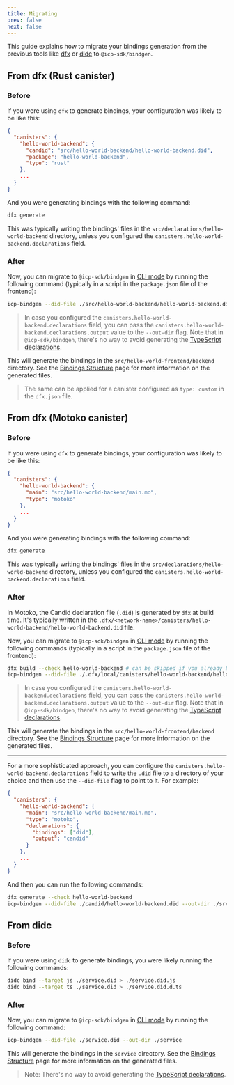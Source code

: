 ```yaml
---
title: Migrating
prev: false
next: false
---
```


This guide explains how to migrate your bindings generation from the previous tools like [dfx](https://internetcomputer.org/docs/building-apps/developer-tools/dfx/) or [didc](https://internetcomputer.org/docs/building-apps/interact-with-canisters/candid/candid-tools#didc) to `@icp-sdk/bindgen`.

## From dfx (Rust canister)

### Before

If you were using `dfx` to generate bindings, your configuration was likely to be like this:

```json title="dfx.json"
{
  "canisters": {
    "hello-world-backend": {
      "candid": "src/hello-world-backend/hello-world-backend.did",
      "package": "hello-world-backend",
      "type": "rust"
    },
    ...
  }
}
```

And you were generating bindings with the following command:

```bash
dfx generate
```

This was typically writing the bindings' files in the `src/declarations/hello-world-backend` directory, unless you configured the `canisters.hello-world-backend.declarations` field.

### After

Now, you can migrate to `@icp-sdk/bindgen` in [CLI mode](./cli) by running the following command (typically in a script in the `package.json` file of the frontend):

```bash
icp-bindgen --did-file ./src/hello-world-backend/hello-world-backend.did --out-dir ./src/hello-world-frontend/backend
```

> In case you configured the `canisters.hello-world-backend.declarations` field, you can pass the `canisters.hello-world-backend.declarations.output` value to the `--out-dir` flag. Note that in `@icp-sdk/bindgen`, there's no way to avoid generating the [TypeScript declarations](./structure#declarationsservice-namediddts).

This will generate the bindings in the `src/hello-world-frontend/backend` directory. See the [Bindings Structure](./structure) page for more information on the generated files.

> The same can be applied for a canister configured as `type: custom` in the `dfx.json` file.

## From dfx (Motoko canister)

### Before

If you were using `dfx` to generate bindings, your configuration was likely to be like this:

```json title="dfx.json"
{
  "canisters": {
    "hello-world-backend": {
      "main": "src/hello-world-backend/main.mo",
      "type": "motoko"
    },
    ...
  }
}
```

And you were generating bindings with the following command:

```bash
dfx generate
```

This was typically writing the bindings' files in the `src/declarations/hello-world-backend` directory, unless you configured the `canisters.hello-world-backend.declarations` field.

### After

In Motoko, the Candid declaration file (`.did`) is generated by `dfx` at build time. It's typically written in the `.dfx/<network-name>/canisters/hello-world-backend/hello-world-backend.did` file.

Now, you can migrate to `@icp-sdk/bindgen` in [CLI mode](./cli) by running the following commands (typically in a script in the `package.json` file of the frontend):

```bash
dfx build --check hello-world-backend # can be skipped if you already built the canister
icp-bindgen --did-file ./.dfx/local/canisters/hello-world-backend/hello-world-backend.did --out-dir ./src/hello-world-frontend/backend
```

> In case you configured the `canisters.hello-world-backend.declarations` field, you can pass the `canisters.hello-world-backend.declarations.output` value to the `--out-dir` flag. Note that in `@icp-sdk/bindgen`, there's no way to avoid generating the [TypeScript declarations](./structure#declarationsservice-namediddts).

This will generate the bindings in the `src/hello-world-frontend/backend` directory. See the [Bindings Structure](./structure) page for more information on the generated files.

---

For a more sophisticated approach, you can configure the `canisters.hello-world-backend.declarations` field to write the `.did` file to a directory of your choice and then use the `--did-file` flag to point to it. For example:

```json title="dfx.json"
{
  "canisters": {
    "hello-world-backend": {
      "main": "src/hello-world-backend/main.mo",
      "type": "motoko",
      "declarations": {
        "bindings": ["did"],
        "output": "candid"
      }
    },
    ...
  }
}
```

And then you can run the following commands:

```bash
dfx generate --check hello-world-backend
icp-bindgen --did-file ./candid/hello-world-backend.did --out-dir ./src/hello-world-frontend/backend
```

## From didc

### Before

If you were using `didc` to generate bindings, you were likely running the following commands:

```bash
didc bind --target js ./service.did > ./service.did.js
didc bind --target ts ./service.did > ./service.did.d.ts
```

### After

Now, you can migrate to `@icp-sdk/bindgen` in [CLI mode](./cli) by running the following command:

```bash
icp-bindgen --did-file ./service.did --out-dir ./service
```

This will generate the bindings in the `service` directory. See the [Bindings Structure](./structure) page for more information on the generated files.

> Note: There's no way to avoid generating the [TypeScript declarations](./structure#declarationsservice-namediddts).
